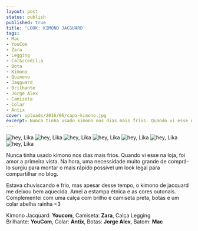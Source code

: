 ```yaml
---
layout: post
status: publish
published: true
title: 'LOOK: KIMONO JACGUARD'
tags:
- Mac
- YouCom
- Zara
- Legging
- Cal&ccedil;a
- Bota
- Kimono
- Quimono
- Jaqguard
- Brilhante
- Jorge Alex
- Camiseta
- Colar
- Antix
cover: uploads/2016/06/capa-kimono.jpg
excerpt: Nunca tinha usado kimono nos dias mais frios. Quando vi esse na loja, foi amor a primeira vista. Na hora, uma necessidade muito grande de compr&aacute;-lo surgiu para montar&nbsp;o mais r&aacute;pido poss&iacute;vel um look legal para compartilhar no blog.
---
```


<img class="blog-post-image" src="{{ site.baseUrl }}/uploads/2016/06/lookkimonojacquard01-1024x893.jpg" alt="hey, Lika"/>

<img class="blog-post-image" src="{{ site.baseUrl }}/uploads/2016/06/lookkimonojacquard02-1024x792.jpg" alt="hey, Lika"/>

<img class="blog-post-image" src="{{ site.baseUrl }}/uploads/2016/06/lookkimonojacquard03-1024x760.jpg" alt="hey, Lika"/>

<img class="blog-post-image" src="{{ site.baseUrl }}/uploads/2016/06/lookkimonojacquard04-1024x682.jpg" alt="hey, Lika"/>

<img class="blog-post-image" src="{{ site.baseUrl }}/uploads/2016/06/lookkimonojacquard05-1024x682.jpg" alt="hey, Lika"/>

<img class="blog-post-image" src="{{ site.baseUrl }}/uploads/2016/06/lookkimonojacquard06-1024x683.jpg" alt="hey, Lika"/>

<img class="blog-post-image" src="{{ site.baseUrl }}/uploads/2016/06/lookkimonojacquard07-1024x834.jpg" alt="hey, Lika"/>

Nunca tinha usado kimono nos dias mais frios. Quando vi esse na loja, foi amor a primeira vista. Na hora, uma necessidade muito grande de compr&aacute;-lo surgiu para montar&nbsp;o mais r&aacute;pido poss&iacute;vel um look legal para compartilhar no blog.

Estava chuviscando e frio, mas apesar desse tempo, o kimono de jacquard me deixou bem aquecida. Amei a estampa &eacute;tnica e as cores outonais. Complementei com uma cal&ccedil;a com brilho e camiseta preta, botas e um colar abelha rainha&nbsp;<3

Kimono Jacquard: **Youcom**, Camiseta: **Zara**, Cal&ccedil;a Legging Brilhante:&nbsp;**YouCom**, Colar: **Antix**,&nbsp;Botas: **Jorge Alex**, Batom: **Mac**
